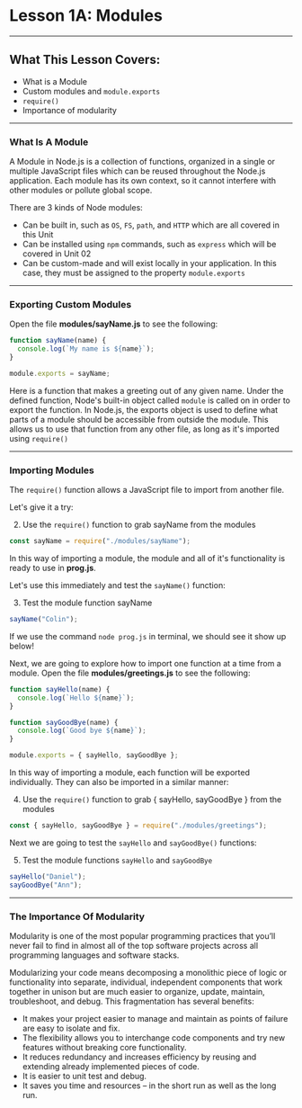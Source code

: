 # Lesson 1A: Modules

---

## What This Lesson Covers:

- What is a Module
- Custom modules and `module.exports`
- `require()`
- Importance of modularity

---

### What Is A Module

A Module in Node.js is a collection of functions, organized in a single or multiple JavaScript files which can be reused throughout the Node.js application. Each module has its own context, so it cannot interfere with other modules or pollute global scope.

There are 3 kinds of Node modules:

- Can be built in, such as `OS`, `FS`, `path`, and `HTTP` which are all covered in this Unit
- Can be installed using `npm` commands, such as `express` which will be covered in Unit 02
- Can be custom-made and will exist locally in your application. In this case, they must be assigned to the property `module.exports`

---

### Exporting Custom Modules

Open the file **modules/sayName.js** to see the following:

```js
function sayName(name) {
  console.log(`My name is ${name}`);
}

module.exports = sayName;
```

Here is a function that makes a greeting out of any given name. Under the defined function, Node's built-in object called `module` is called on in order to export the function. In Node.js, the exports object is used to define what parts of a module should be accessible from outside the module. This allows us to use that function from any other file, as long as it's imported using `require()`

---

### Importing Modules

The `require()` function allows a JavaScript file to import from another file.

Let's give it a try:

2. Use the `require()` function to grab sayName from the modules

```js
const sayName = require("./modules/sayName");
```

In this way of importing a module, the module and all of it's functionality is ready to use in **prog.js**.

Let's use this immediately and test the `sayName()` function:

3. Test the module function sayName

```js
sayName("Colin");
```

If we use the command `node prog.js` in terminal, we should see it show up below!

Next, we are going to explore how to import one function at a time from a module. Open the file **modules/greetings.js** to see the following:

```js
function sayHello(name) {
  console.log(`Hello ${name}`);
}

function sayGoodBye(name) {
  console.log(`Good bye ${name}`);
}

module.exports = { sayHello, sayGoodBye };
```

In this way of importing a module, each function will be exported individually. They can also be imported in a similar manner:

4. Use the `require()` function to grab { sayHello, sayGoodBye } from the modules

```js
const { sayHello, sayGoodBye } = require("./modules/greetings");
```

Next we are going to test the `sayHello` and `sayGoodBye()` functions:

5. Test the module functions `sayHello` and `sayGoodBye`

```js
sayHello("Daniel");
sayGoodBye("Ann");
```

---

### The Importance Of Modularity

Modularity is one of the most popular programming practices that you’ll never fail to find in almost all of the top software projects across all programming languages and software stacks.

Modularizing your code means decomposing a monolithic piece of logic or functionality into separate, individual, independent components that work together in unison but are much easier to organize, update, maintain, troubleshoot, and debug. This fragmentation has several benefits:

- It makes your project easier to manage and maintain as points of failure are easy to isolate and fix.
- The flexibility allows you to interchange code components and try new features without breaking core functionality.
- It reduces redundancy and increases efficiency by reusing and extending already implemented pieces of code.
- It is easier to unit test and debug.
- It saves you time and resources – in the short run as well as the long run.

